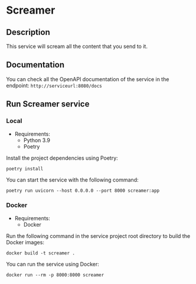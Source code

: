 # Screamer

## Description
This service will scream all the content that you send to it.

## Documentation
You can check all the OpenAPI documentation of the service in the endpoint:
`http://serviceurl:8080/docs`


## Run Screamer service
### Local
* Requirements:
  * Python 3.9
  * Poetry

Install the project dependencies using Poetry:
```
poetry install
```

You can start the service with the following command:
```
poetry run uvicorn --host 0.0.0.0 --port 8000 screamer:app
```

### Docker
* Requirements:
  * Docker 

Run the following command in the service project root directory to build the
Docker images:
```
docker build -t screamer .
```

You can run the service using Docker:
```
docker run --rm -p 8000:8000 screamer
```
